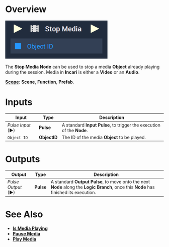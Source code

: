 # Overview

![The Stop Media Node.](../../../.gitbook/assets/stopmedianode.png)

The **Stop Media Node** can be used to stop a media **Object** already playing during the session. Media in **Incari** is either a **Video** or an **Audio**. 

[**Scope**](../../overview.md#scopes): **Scene**, **Function**, **Prefab**.

# Inputs

|Input|Type|Description|
|---|---|---|
|*Pulse Input* (►)|**Pulse**|A standard **Input Pulse**, to trigger the execution of the **Node**.|
| `Object ID` | **ObjectID** | The ID of the media **Object** to be played. |

# Outputs

|Output|Type|Description|
|---|---|---|
|*Pulse Output* (►)|**Pulse**|A standard **Output Pulse**, to move onto the next **Node** along the **Logic Branch**, once this **Node** has finished its execution.|

# See Also

* [**Is Media Playing**](ismediaplaying.md)
* [**Pause Media**](pausemedia.md)
* [**Play Media**](playmedia.md)
